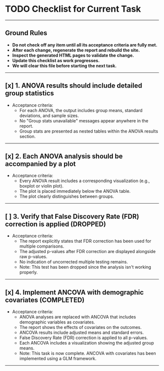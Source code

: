 # TODO Checklist for Current Task

---

## Ground Rules

- **Do not check off any item until all its acceptance criteria are fully met.**
- **After each change, regenerate the report and rebuild the site.**
- **Inspect the generated HTML pages to validate the change.**
- **Update this checklist as work progresses.**
- **We will clear this file before starting the next task.**

---

## [x] 1. ANOVA results should include detailed group statistics
- Acceptance criteria:
  - For each ANOVA, the output includes group means, standard deviations, and sample sizes.
  - No "Group stats unavailable" messages appear anywhere in the report.
  - Group stats are presented as nested tables within the ANOVA results section.

---

## [x] 2. Each ANOVA analysis should be accompanied by a plot
- Acceptance criteria:
  - Every ANOVA result includes a corresponding visualization (e.g., boxplot or violin plot).
  - The plot is placed immediately below the ANOVA table.
  - The plot clearly distinguishes between groups.

---

## [ ] 3. Verify that False Discovery Rate (FDR) correction is applied (DROPPED)
- Acceptance criteria:
  - The report explicitly states that FDR correction has been used for multiple comparisons.
  - The adjusted p-values after FDR correction are displayed alongside raw p-values.
  - No indication of uncorrected multiple testing remains.
  - Note: This test has been dropped since the analysis isn't working properly.

---

## [x] 4. Implement ANCOVA with demographic covariates (COMPLETED)
- Acceptance criteria:
  - ANOVA analyses are replaced with ANCOVA that includes demographic variables as covariates.
  - The report shows the effects of covariates on the outcomes.
  - ANCOVA results include adjusted means and standard errors.
  - False Discovery Rate (FDR) correction is applied to all p-values.
  - Each ANCOVA includes a visualization showing the adjusted group means.
  - Note: This task is now complete. ANCOVA with covariates has been implemented using a GLM framework.

---

<!--- #FIXME later: DO NOT REMOVE
[ ] Remove "- Selected Choice" from variable names
[ ] Mermaid diagram render
[ ] Pairplot histograms on the diagonal
[ ] Interactive plots, e.g., color by demographic/independent
--->